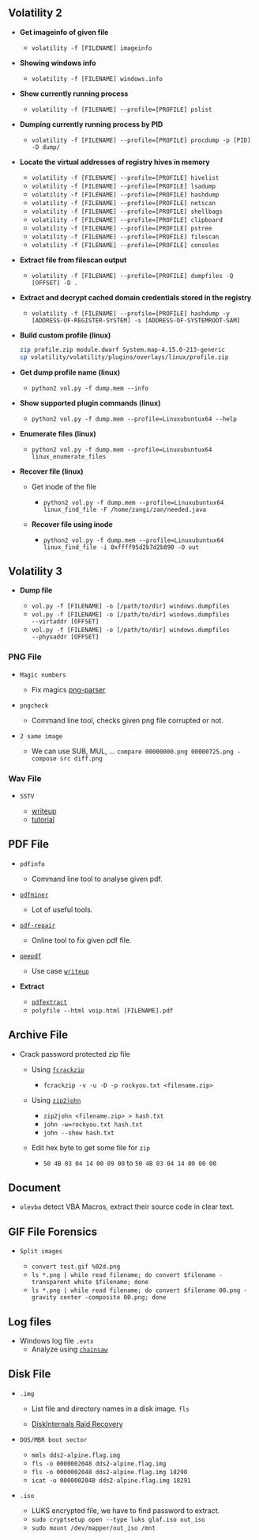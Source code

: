 ## Volatility 2

  - **Get imageinfo of given file**

    - `volatility -f [FILENAME] imageinfo`
  
  - **Showing windows info**

    - `volatility -f [FILENAME] windows.info`

  - **Show currently running process**

    - `volatility -f [FILENAME] --profile=[PROFILE] pslist`

  - **Dumping currently running process by PID**

    - `volatility -f [FILENAME] --profile=[PROFILE] procdump -p [PID] -D dump/`

  - **Locate the virtual addresses of registry hives in memory**

    - `volatility -f [FILENAME] --profile=[PROFILE] hivelist`
    - `volatility -f [FILENAME] --profile=[PROFILE] lsadump`
    - `volatility -f [FILENAME] --profile=[PROFILE] hashdump`
    - `volatility -f [FILENAME] --profile=[PROFILE] netscan`
    - `volatility -f [FILENAME] --profile=[PROFILE] shellbags`
    - `volatility -f [FILENAME] --profile=[PROFILE] clipboard`
    - `volatility -f [FILENAME] --profile=[PROFILE] pstree`
    - `volatility -f [FILENAME] --profile=[PROFILE] filescan`
    - `volatility -f [FILENAME] --profile=[PROFILE] consoles`

  - **Extract file from filescan output**

    - `volatility -f [FILENAME] --profile=[PROFILE] dumpfiles -Q [OFFSET] -D .`

  - **Extract and decrypt cached domain credentials stored in the registry**

    - `volatility -f [FILENAME] --profile=[PROFILE] hashdump -y [ADDRESS-OF-REGISTER-SYSTEM] -s [ADDRESS-OF-SYSTEMROOT-SAM]`


  - **Build custom profile (linux)**

    ```sh
    zip profile.zip module.dwarf System.map-4.15.0-213-generic
    cp volatility/volatility/plugins/overlays/linux/profile.zip
    ```

  - **Get dump profile name (linux)**

    - `python2 vol.py -f dump.mem --info`

  - **Show supported plugin commands (linux)**

    - `python2 vol.py -f dump.mem --profile=Linuxubuntux64 --help`

  - **Enumerate files (linux)**

    - `python2 vol.py -f dump.mem --profile=Linuxubuntux64 linux_enumerate_files`
   
  - **Recover file (linux)**
    - Get inode of the file
      - `python2 vol.py -f dump.mem --profile=Linuxubuntux64 linux_find_file -F /home/zangi/zan/needed.java`

    - **Recover file using inode**
      - `python2 vol.py -f dump.mem --profile=Linuxubuntux64 linux_find_file -i 0xffff95d2b7d2b890 -O out`
      
## Volatility 3

  - **Dump file**

    - `vol.py -f [FILENAME] -o [/path/to/dir] windows.dumpfiles`
    - `vol.py -f [FILENAME] -o [/path/to/dir] windows.dumpfiles ‑‑virtaddr [OFFSET]`
    - `vol.py -f [FILENAME] -o [/path/to/dir] windows.dumpfiles ‑‑physaddr [OFFSET]`

### PNG File

- `Magic numbers`

  - Fix magics [png-parser](https://github.com/ByamB4/Capture-The-Flag/blob/master/Forensics/src/png_parser.py)

- `pngcheck`

  - Command line tool, checks given png file corrupted or not.

- `2 same image`

  - We can use SUB, MUL, ... `compare 00000000.png 00000725.png -compose src diff.png`

### Wav File

- `SSTV`

  - [writeup](https://github.com/Dvd848/CTFs/blob/master/2019_picoCTF/m00nwalk.md)
  - [tutorial](https://ourcodeworld.com/articles/read/956/how-to-convert-decode-a-slow-scan-television-transmissions-sstv-audio-file-to-images-using-qsstv-in-ubuntu-18-04)

## PDF File

- `pdfinfo`

  - Command line tool to analyse given pdf.

- [`pdfminer`](https://github.com/euske/pdfminer)

  - Lot of useful tools.

- [`pdf-repair`](https://www.pdf-online.com/osa/repair.aspx)

  - Online tool to fix given pdf file.

- [`peepdf`](https://github.com/jesparza/peepdf)

  - Use case [`writeup`](https://saransappa.wordpress.com/2020/06/08/sec-t-ctf-2019-forensics-challenge-writeup/)

- **Extract**
  - [`pdfextract`](https://github.com/CrossRef/pdfextract)
  - `polyfile --html voip.html [FILENAME].pdf`

## Archive File

- Crack password protected zip file

  - Using [`fcrackzip`](https://www.geeksforgeeks.org/fcrackzip-tool-crack-a-zip-file-password-in-kali-linux/)
    - `fcrackzip -v -u -D -p rockyou.txt <filename.zip>`
  - Using [`zip2john`](https://github.com/openwall/john/blob/bleeding-jumbo/src/zip2john.c)

    - `zip2john <filename.zip> > hash.txt`
    - `john -w=rockyou.txt hash.txt`
    - `john --show hash.txt`

  - Edit hex byte to get some file for `zip`
    - `50 4B 03 04 14 00 09 00` to `50 4B 03 04 14 00 00 00`

## Document

- `olevba` detect VBA Macros, extract their source code in clear text.

## GIF File Forensics

- `Split images`

  - `convert test.gif %02d.png`
  - `ls *.png | while read filename; do convert $filename -transparent white $filename; done`
  - `ls *.png | while read filename; do convert $filename 00.png -gravity center -composite 00.png; done`

## Log files

- Windows log file `.evtx`
  - Analyze using [`chainsaw`](https://github.com/WithSecureLabs/chainsaw)

## Disk File

- `.img`

  - List file and directory names in a disk image. `fls`

  - [DiskInternals Raid Recovery](https://www.diskinternals.com/raid-recovery/)

- `DOS/MBR boot sector`

  - `mmls dds2-alpine.flag.img`
  - `fls -o 0000002048 dds2-alpine.flag.img`
  - `fls -o 0000002048 dds2-alpine.flag.img 18290`
  - `icat -o 0000002048 dds2-alpine.flag.img 18291`

- `.iso`

  - LUKS encrypted file, we have to find password to extract.
  - `sudo cryptsetup open --type luks glaf.iso out_iso`
  - `sudo mount /dev/mapper/out_iso /mnt`
